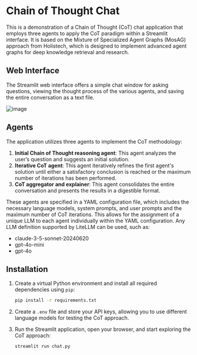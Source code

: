 # Chain of Thought Chat

This is a demonstration of a Chain of Thought (CoT) chat application that employs three agents to apply the CoT paradigm within a Streamlit interface. It is based on the Mixture of Specialized Agent Graphs (MosAG) approach from Holistech, which is designed to implement advanced agent graphs for deep knowledge retrieval and research.

## Web Interface

The Streamlit web interface offers a simple chat window for asking questions, viewing the thought process of the various agents, and saving the entire conversation as a text file.

![image](https://github.com/user-attachments/assets/bd3a682d-6bd9-4263-93d4-dbcfc2e461fc)

## Agents
The application utilizes three agents to implement the CoT methodology:

1. **Initial Chain of Thought reasoning agent**: This agent analyzes the user’s question and suggests an initial solution.
2. **Iterative CoT agent**: This agent iteratively refines the first agent's solution until either a satisfactory conclusion is reached or the maximum number of iterations has been performed.
3. **CoT aggregator and explainer**: This agent consolidates the entire conversation and presents the results in a digestible format.

These agents are specified in a YAML configuration file, which includes the necessary language models, system prompts, and user prompts and the maximum number of CoT iterations. This allows for the assignment of a unique LLM to each agent individually within the YAML configuration. Any LLM definition supported by LiteLLM can be used, such as:

- claude-3-5-sonnet-20240620
- gpt-4o-mini
- gpt-4o

## Installation

1. Create a virtual Python environment and install all required dependencies using `pip`:

    ```bash
    pip install -r requirements.txt
    ```

2. Create a `.env` file and store your API keys, allowing you to use different language models for testing the CoT approach.
3. Run the Streamlit application, open your browser, and start exploring the CoT approach:

    ```bash
    streamlit run chat.py
    ```


